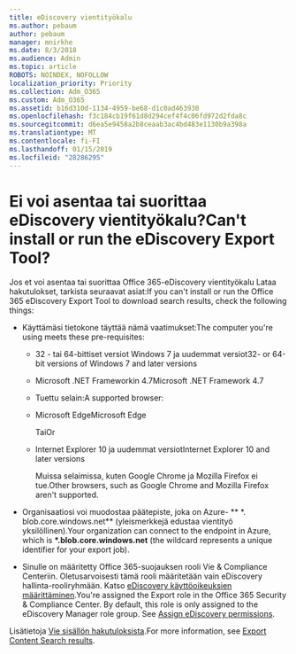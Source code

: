 ```yaml
---
title: eDiscovery vientityökalu
ms.author: pebaum
author: pebaum
manager: mnirkhe
ms.date: 8/3/2018
ms.audience: Admin
ms.topic: article
ROBOTS: NOINDEX, NOFOLLOW
localization_priority: Priority
ms.collection: Adm_O365
ms.custom: Adm_O365
ms.assetid: b16d310d-1134-4959-be68-d1c0ad463930
ms.openlocfilehash: f3c184cb19f61d8d294cef4f4c06fd972d2fda8c
ms.sourcegitcommit: d6ea5e9458a2b8ceaab3ac4bd483e1130b9a398a
ms.translationtype: MT
ms.contentlocale: fi-FI
ms.lasthandoff: 01/15/2019
ms.locfileid: "28286295"
---
```

# <a name="cant-install-or-run-the-ediscovery-export-tool"></a><span data-ttu-id="4de6e-102">Ei voi asentaa tai suorittaa eDiscovery vientityökalu?</span><span class="sxs-lookup"><span data-stu-id="4de6e-102">Can't install or run the eDiscovery Export Tool?</span></span>

<span data-ttu-id="4de6e-103">Jos et voi asentaa tai suorittaa Office 365-eDiscovery vientityökalu Lataa hakutulokset, tarkista seuraavat asiat:</span><span class="sxs-lookup"><span data-stu-id="4de6e-103">If you can't install or run the Office 365 eDiscovery Export Tool to download search results, check the following things:</span></span>
  
- <span data-ttu-id="4de6e-104">Käyttämäsi tietokone täyttää nämä vaatimukset:</span><span class="sxs-lookup"><span data-stu-id="4de6e-104">The computer you're using meets these pre-requisites:</span></span>
    
  - <span data-ttu-id="4de6e-105">32 - tai 64-bittiset versiot Windows 7 ja uudemmat versiot</span><span class="sxs-lookup"><span data-stu-id="4de6e-105">32- or 64-bit versions of Windows 7 and later versions</span></span>
    
  - <span data-ttu-id="4de6e-106">Microsoft .NET Frameworkin 4.7</span><span class="sxs-lookup"><span data-stu-id="4de6e-106">Microsoft .NET Framework 4.7</span></span>
    
  - <span data-ttu-id="4de6e-107">Tuettu selain:</span><span class="sxs-lookup"><span data-stu-id="4de6e-107">A supported browser:</span></span>
    
  - <span data-ttu-id="4de6e-108">Microsoft Edge</span><span class="sxs-lookup"><span data-stu-id="4de6e-108">Microsoft Edge</span></span>
    
    <span data-ttu-id="4de6e-109">Tai</span><span class="sxs-lookup"><span data-stu-id="4de6e-109">Or</span></span>
    
  - <span data-ttu-id="4de6e-110">Internet Explorer 10 ja uudemmat versiot</span><span class="sxs-lookup"><span data-stu-id="4de6e-110">Internet Explorer 10 and later versions</span></span>
    
    <span data-ttu-id="4de6e-111">Muissa selaimissa, kuten Google Chrome ja Mozilla Firefox ei tue.</span><span class="sxs-lookup"><span data-stu-id="4de6e-111">Other browsers, such as Google Chrome and Mozilla Firefox aren't supported.</span></span>
    
- <span data-ttu-id="4de6e-112">Organisaatiosi voi muodostaa päätepiste, joka on Azure- \*\* \*. blob.core.windows.net\*\* (yleismerkkejä edustaa vientityö yksilöllinen).</span><span class="sxs-lookup"><span data-stu-id="4de6e-112">Your organization can connect to the endpoint in Azure, which is **\*.blob.core.windows.net** (the wildcard represents a unique identifier for your export job).</span></span> 
    
- <span data-ttu-id="4de6e-p101">Sinulle on määritetty Office 365-suojauksen rooli Vie &amp; Compliance Centeriin. Oletusarvoisesti tämä rooli määritetään vain eDiscovery hallinta-rooliryhmään. Katso [eDiscovery käyttöoikeuksien määrittäminen](https://support.office.com/article/assign-ediscovery-permissions-in-the-office-365-security-compliance-center-5b9a067b-9d2e-4aa5-bb33-99d8c0d0b5d7#moreinfo).</span><span class="sxs-lookup"><span data-stu-id="4de6e-p101">You're assigned the Export role in the Office 365 Security &amp; Compliance Center. By default, this role is only assigned to the eDiscovery Manager role group. See [Assign eDiscovery permissions](https://support.office.com/article/assign-ediscovery-permissions-in-the-office-365-security-compliance-center-5b9a067b-9d2e-4aa5-bb33-99d8c0d0b5d7#moreinfo).</span></span>
    
<span data-ttu-id="4de6e-116">Lisätietoja [Vie sisällön hakutuloksista](https://support.office.com/article/Export-Content-Search-results-from-the-Office-365-Security-Compliance-Center-ed48d448-3714-4c42-85f5-10f75f6a4278).</span><span class="sxs-lookup"><span data-stu-id="4de6e-116">For more information, see [Export Content Search results](https://support.office.com/article/Export-Content-Search-results-from-the-Office-365-Security-Compliance-Center-ed48d448-3714-4c42-85f5-10f75f6a4278).</span></span>
  

